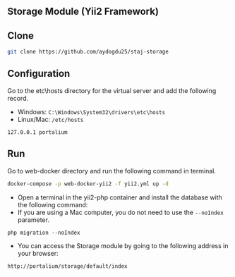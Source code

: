 ## Storage Module (Yii2 Framework)

## Clone
```bash
git clone https://github.com/aydogdu25/staj-storage
```
## Configuration
Go to the etc\hosts directory for the virtual server and add the following record.
- Windows: ``C:\Windows\System32\drivers\etc\hosts``
- Linux/Mac: ``/etc/hosts``
```
127.0.0.1 portalium
```
## Run
Go to web-docker directory and run the following command in terminal.
```bash
docker-compose -p web-docker-yii2 -f yii2.yml up -d
```
- Open a terminal in the yii2-php container and install the database with the following command:
- If you are using a Mac computer, you do not need to use the ``--noIndex`` parameter.
```
php migration --noIndex
```
- You can access the Storage module by going to the following address in your browser:
```http 
http://portalium/storage/default/index
```
